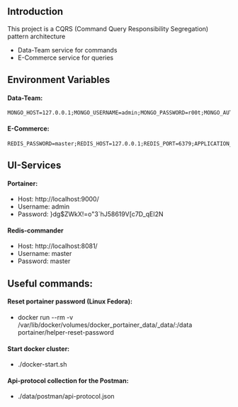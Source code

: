 ## Introduction

This project is a CQRS (Command Query Responsibility Segregation) pattern architecture

* Data-Team service for commands
* E-Commerce service for queries

## Environment Variables

#### Data-Team:
```
MONGO_HOST=127.0.0.1;MONGO_USERNAME=admin;MONGO_PASSWORD=r00t;MONGO_AUTH_DATABASE=admin;REDIS_PASSWORD=master;REDIS_PORT=6379;REDIS_HOST=127.0.0.1;MONGO_PORT=27017;APPLICATION_HOST=8080
```
#### E-Commerce:

```
REDIS_PASSWORD=master;REDIS_HOST=127.0.0.1;REDIS_PORT=6379;APPLICATION_HOST=8088
```
## UI-Services
#### Portainer:
 - Host: http://localhost:9000/
 - Username: admin
 - Password: }dg$ZWkX!=o"3`hJ58619V[c7D_qEI2N

#### Redis-commander
 - Host: http://localhost:8081/
 - Username: master 
 - Password: master

## Useful commands:

#### Reset portainer password (Linux Fedora):

- docker run --rm -v /var/lib/docker/volumes/docker_portainer_data/_data/:/data portainer/helper-reset-password

#### Start docker cluster:
 - ./docker-start.sh

#### Api-protocol collection for the Postman:
- ./data/postman/api-protocol.json